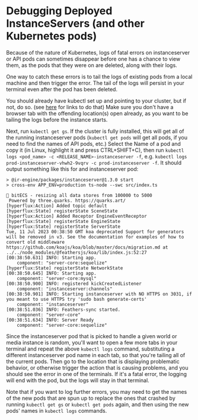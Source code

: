 # Debugging Deployed InstanceServers (and other Kubernetes pods)

Because of the nature of Kubernetes, logs of fatal errors on instanceserver or API pods can sometimes disappear
before one has a chance to view them, as the pods that they were on are deleted, along with their logs.

One way to catch these errors is to tail the logs of existing pods from a local machine and then trigger the error.
The tail of the logs will persist in your terminal even after the pod has been deleted.

You should already have kubectl set up and pointing to your cluster, but if not, do so. 
(see [here](/manual/modules/infrastructure/devopsDeployment/managingRemoteKubernetes) for links to do that)
Make sure you don't have a browser tab with the offending location(s) open already, as you want to be tailing
the logs before the instance starts.

Next, run `kubectl get gs`. If the cluster is fully installed, this will get all of the running instanceserver
pods (`kubectl get pods` will get all pods, if you need to find the names of API pods, etc.) 
Select the Name of a pod and copy it (in Linux, highlight it and press CTRL+SHIFT+C), then run 
`kubectl logs <pod_name> -c <RELEASE_NAME>-instanceserver -f`,
e.g. `kubectl logs prod-instanceserver-vhwh2-9vqrv -c prod-instanceserver -f`. It should output something like this for
and instanceserver pod:

```
> @ir-engine/packages/instanceserver@1.3.0 start
> cross-env APP_ENV=production ts-node --swc src/index.ts

👾 bitECS - resizing all data stores from 100000 to 5000
 Powered by three.quarks. https://quarks.art/
[hyperflux:Action] Added topic default
[hyperflux:State] registerState SceneState
[hyperflux:Action] Added Receptor EngineEventReceptor
[hyperflux:State] registerState EngineState
[hyperflux:State] registerState ServerState
Tue, 11 Jul 2023 00:38:50 GMT koa deprecated Support for generators will be removed in v3. See the documentation for examples of how to convert old middleware https://github.com/koajs/koa/blob/master/docs/migration.md at ../../node_modules/@feathersjs/koa/lib/index.js:52:27
[00:38:50.631] INFO: Starting app.
    component: "server-core:sequelize"
[hyperflux:State] registerState NetworkState
[00:38:50.645] INFO: Starting app.
    component: "server-core:mysql"
[00:38:50.900] INFO: registered kickCreatedListener
    component: "instanceserver:channels"
[00:38:50.901] INFO: Starting instanceserver with NO HTTPS on 3031, if you meant to use HTTPS try 'sudo bash generate-certs'
    component: "instanceserver"
[00:38:51.036] INFO: Feathers-sync started.
    component: "server-core"
[00:38:51.634] INFO: Server Ready
    component: "server-core:sequelize"

```

Since the instanceserver pod that is picked to handle a given world or media instance is random, you'll want to
open a few more tabs in your terminal and repeat the above `kubectl logs` command, substituting a different
instanceserver pod name in each tab, so that you're tailing all of the current pods. Then go to the location that is
displaying problematic behavior, or otherwise trigger the action that is causing problems, and you should see the error
in one of the terminals. If it's a fatal error, the logging will end with the pod, but the logs will stay in that terminal.

Note that if you want to log further errors, you may need to get the names of the new pods that are spun up to replace
the ones that crashed by running `kubectl get gs` or `kubectl get pods` again, and then using the new pods' names in
`kubectl logs` commands.

